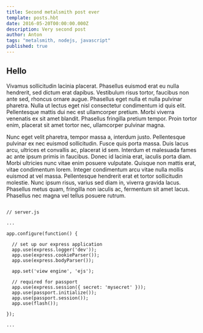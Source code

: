 ```yaml
---
title: Second metalsmith post ever
template: posts.hbt
date: 2016-05-20T00:00:00.000Z
description: Very second post
author: Anton
tags: "metalsmith, nodejs, javascript"
published: true
---
```


## Hello

Vivamus sollicitudin lacinia placerat. Phasellus euismod erat eu nulla hendrerit, sed dictum erat dapibus. Vestibulum risus tortor, faucibus non ante sed, rhoncus ornare augue. Phasellus eget nulla et nulla pulvinar pharetra. Nulla ut lectus eget nisl consectetur condimentum id quis elit. Pellentesque mattis dui nec est ullamcorper pretium. Morbi viverra venenatis ex sit amet blandit. Phasellus fringilla pretium tempor. Proin tortor enim, placerat sit amet tortor nec, ullamcorper pulvinar magna.

Nunc eget velit pharetra, tempor massa a, interdum justo. Pellentesque pulvinar ex nec euismod sollicitudin. Fusce quis porta massa. Duis lacus arcu, ultrices et convallis ac, placerat id sem. Interdum et malesuada fames ac ante ipsum primis in faucibus. Donec id lacinia erat, iaculis porta diam. Morbi ultricies nunc vitae enim posuere vulputate. Quisque non mattis erat, vitae condimentum lorem. Integer condimentum arcu vitae nulla mollis euismod at vel massa. Pellentesque hendrerit erat et tortor sollicitudin molestie. Nunc ipsum risus, varius sed diam in, viverra gravida lacus. Phasellus metus quam, fringilla non iaculis ac, fermentum sit amet lacus. Phasellus nec magna vel tellus posuere rutrum.



```custom

// server.js

...

app.configure(function() {

  // set up our express application
  app.use(express.logger('dev'));
  app.use(express.cookieParser());
  app.use(express.bodyParser());

  app.set('view engine', 'ejs');

  // required for passport
  app.use(express.session({ secret: 'mysecret' }));
  app.use(passport.initialize());
  app.use(passport.session());
  app.use(flash());

});

...

```
